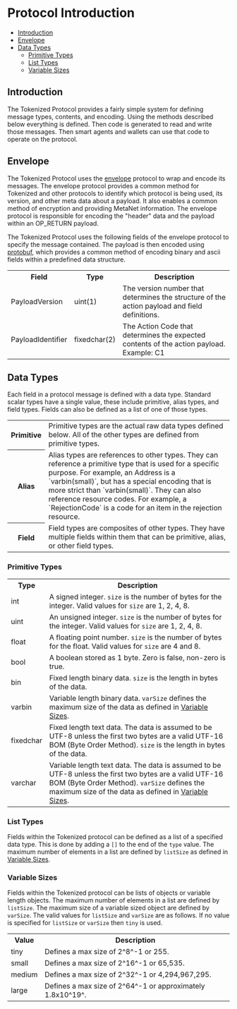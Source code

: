 # Protocol Introduction

- [Introduction](#introduction)
- [Envelope](#envelope)
- [Data Types](#data-types)
    - [Primitive Types](#primitive-types)
    - [List Types](#list-types)
    - [Variable Sizes](#variable-sizes)

<a name="introduction"></a>
## Introduction

The Tokenized Protocol provides a fairly simple system for defining message types, contents, and encoding. Using the methods described below everything is defined. Then code is generated to read and write those messages. Then smart agents and wallets can use that code to operate on the protocol.

<a name="envelope"></a>
## Envelope

The Tokenized Protocol uses the [envelope](https://github.com/tokenized/envelope) protocol to wrap and encode its messages. The envelope protocol provides a common method for Tokenized and other protocols to identify which protocol is being used, its version, and other meta data about a payload. It also enables a common method of encryption and providing MetaNet information. The envelope protocol is responsible for encoding the "header" data and the payload within an OP_RETURN payload.

The Tokenized Protocol uses the following fields of the envelope protocol to specify the message contained. The payload is then encoded using [protobuf](https://developers.google.com/protocol-buffers/), which provides a common method of encoding binary and ascii fields within a predefined data structure.

<table>
    <tr>
        <th style="width:15%">Field</th>
        <th style="width:15%">Type</th>
        <th>Description</th>
    </tr>
    <tr>
        <td>PayloadVersion</td>
        <td>
            uint(1)
        </td>
        <td>
            The version number that determines the structure of the action payload and field definitions.
        </td>
    </tr>
    <tr>
        <td>PayloadIdentifier</td>
        <td>
            fixedchar(2)
        </td>
        <td>
            The Action Code that determines the expected contents of the action payload. Example: C1
        </td>
    </tr>
</table>

<a name="data-types"></a>
## Data Types

Each field in a protocol message is defined with a data type. Standard scalar types have a single value, these include primitive, alias types, and field types. Fields can also be defined as a list of one of those types.

<table>
<tr>
<th style="width:15%">Primitive</th>
<td>Primitive types are the actual raw data types defined below. All of the other types are defined from primitive types.</td>
</tr>

<tr>
<th style="width:15%">Alias</th>
<td>Alias types are references to other types. They can reference a primitive type that is used for a specific purpose. For example, an Address is a `varbin(small)`, but has a special encoding that is more strict than `varbin(small)`. They can also reference resource codes. For example, a `RejectionCode` is a code for an item in the rejection resource.</td>
</tr>

<tr>
<th style="width:15%">Field</th>
<td>Field types are composites of other types. They have multiple fields within them that can be primitive, alias, or other field types.</td>
</tr>
</table>

<a name="primitive-types"></a>
### Primitive Types

<table>
   <tr>
        <th style="width:15%">Type</th>
        <th>Description</th>
   </tr>
    <tr><td>int</td><td>A signed integer. <code>size</code> is the number of bytes for the integer. Valid values for <code>size</code> are 1, 2, 4, 8.</td></tr>
    <tr><td>uint</td><td>An unsigned integer. <code>size</code> is the number of bytes for the integer. Valid values for <code>size</code> are 1, 2, 4, 8.</td></tr>
    <tr><td>float</td><td>A floating point number. <code>size</code> is the number of bytes for the float. Valid values for <code>size</code> are 4 and 8.</td></tr>
    <tr><td>bool</td><td>A boolean stored as 1 byte. Zero is false, non-zero is true.</td></tr>
    <tr><td>bin</td><td>Fixed length binary data. <code>size</code> is the length in bytes of the data.</td></tr>
    <tr>
        <td>varbin</td>
        <td>
            Variable length binary data.
            <code>varSize</code> defines the maximum size of the data as defined in <a href="#variable-sizes">Variable Sizes</a>.
        </td>
    </tr>
    <tr>
        <td>fixedchar</td>
        <td>
            Fixed length text data.
            The data is assumed to be UTF-8 unless the first two bytes are a valid UTF-16 BOM (Byte Order Method).
            <code>size</code> is the length in bytes of the data.
        </td>
    </tr>
    <tr>
        <td>varchar</td>
        <td>
            Variable length text data.
            The data is assumed to be UTF-8 unless the first two bytes are a valid UTF-16 BOM (Byte Order Method).
            <code>varSize</code> defines the maximum size of the data as defined in <a href="#variable-sizes">Variable Sizes</a>.
        </td>
    </tr>
</table>

<a name="list-types"></a>
### List Types

Fields within the Tokenized protocol can be defined as a list of a specified data type.
This is done by adding a `[]` to the end of the `type` value.
The maximum number of elements in a list are defined by `listSize` as defined in <a href="#variable-sizes">Variable Sizes</a>.

<a name="variable-sizes"></a>
### Variable Sizes

Fields within the Tokenized protocol can be lists of objects or variable length objects.
The maximum number of elements in a list are defined by `listSize`.
The maximum size of a variable sized object are defined by `varSize`.
The valid values for `listSize` and `varSize` are as follows.
If no value is specified for `listSize` or `varSize` then `tiny` is used.

<table>
    <tr>
        <th style="width:15%">Value</th>
        <th>Description</th>
    </tr>
    <tr>
        <td>tiny</td>
        <td>Defines a max size of 2^8^-1 or 255.</td>
    </tr>
    <tr>
        <td>small</td>
        <td>Defines a max size of 2^16^-1 or 65,535.</td>
    </tr>
    <tr>
        <td>medium</td>
        <td>Defines a max size of 2^32^-1 or 4,294,967,295.</td>
    </tr>
    <tr>
        <td>large</td>
        <td>Defines a max size of 2^64^-1 or approximately 1.8x10^19^.</td>
    </tr>
</table>
